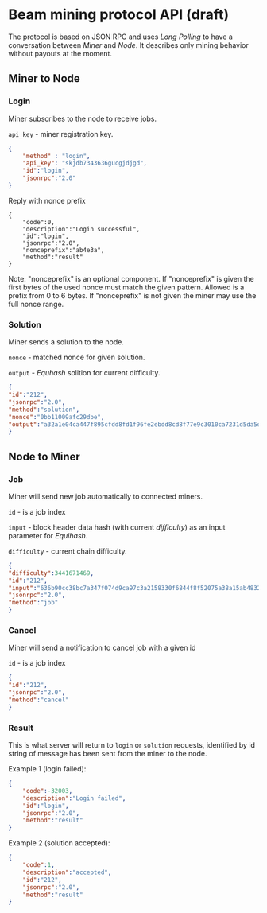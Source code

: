 # Beam mining protocol API (draft)

The protocol is based on JSON RPC and uses *Long Polling* to have a conversation between *Miner* and *Node*. It describes only mining behavior without payouts at the moment.

## Miner to Node

### Login
Miner subscribes to the node to receive jobs.

`api_key` - miner registration key.

``` json
{
    "method" : "login", 
    "api_key": "skjdb7343636gucgjdjgd",
    "id":"login",
    "jsonrpc":"2.0" 
}
```

Reply with nonce prefix

```
{
    "code":0,
    "description":"Login successful",
    "id":"login",
    "jsonrpc":"2.0",
    "nonceprefix":"ab4e3a",
    "method":"result"
}
```
Note: "nonceprefix" is an optional component. 
If "nonceprefix" is given the first bytes of the used nonce must match the given pattern. Allowed is a prefix from 0 to 6 bytes. If "nonceprefix" is not given the miner may use the full nonce range.

### Solution
Miner sends a solution to the node.

`nonce` - matched nonce for given solution.

`output` - *Equhash* solition for current difficulty.

``` json
{
"id":"212",
"jsonrpc":"2.0",
"method":"solution",
"nonce":"0bb11009afc29dbe",
"output":"a32a1e04ca447f895cfdd8fd1f96fe2ebdd8cd8f77e9c3010ca7231d5da5d0b0cee7ee857981389070eec196bfb4bd15439ef27dd370c4c763bdbad66d066f7cb2f06318e1a0c68c9f5aa8fe8112c479d9a227759d0f864136f265e9ffd3b276b9ba2243"
}
```

## Node to Miner

### Job
Miner will send new job automatically to connected miners.

`id` - is a job index

`input` - block header data hash (with current *difficulty*) as an input parameter for *Equihash*.

`difficulty` - current chain difficulty.

``` json
{ 
"difficulty":3441671469,
"id":"212",
"input":"636b90cc38bc7a347f074d9ca97c3a2158330f6844f8f52075a38a15ab483223",
"jsonrpc":"2.0",
"method":"job"
}
```

### Cancel
Miner will send a notification to cancel job with a given id

`id` - is a job index

``` json
{ 
"id":"212",
"jsonrpc":"2.0",
"method":"cancel"
}
```

### Result

This is what server will return to `login` or `solution` requests, identified by id string of message has been sent from the miner to the node.

Example 1 (login failed):

``` json
{
    "code":-32003,
    "description":"Login failed",
    "id":"login",
    "jsonrpc":"2.0",
    "method":"result"
}
```
Example 2 (solution accepted):

``` json
{
    "code":1,
    "description":"accepted",
    "id":"212",
    "jsonrpc":"2.0",
    "method":"result"
}
```
